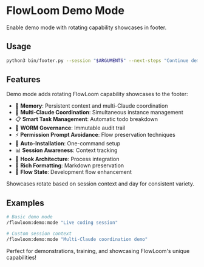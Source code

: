 # FlowLoom Demo Mode

Enable demo mode with rotating capability showcases in footer.

## Usage

```bash
python3 bin/footer.py --session "$ARGUMENTS" --next-steps "Continue demonstration" --demo-mode
```

## Features

Demo mode adds rotating FlowLoom capability showcases to the footer:

- 🧠 **Memory**: Persistent context and multi-Claude coordination
- 🔄 **Multi-Claude Coordination**: Simultaneous instance management  
- 📋 **Smart Task Management**: Automatic todo breakdown
- 🎯 **WORM Governance**: Immutable audit trail
- ⚡ **Permission Prompt Avoidance**: Flow preservation techniques
- 🔧 **Auto-Installation**: One-command setup
- 📊 **Session Awareness**: Context tracking
- 🚀 **Hook Architecture**: Process integration
- 🎨 **Rich Formatting**: Markdown preservation
- 🌊 **Flow State**: Development flow enhancement

Showcases rotate based on session context and day for consistent variety.

## Examples

```bash
# Basic demo mode
/flowloom:demo:mode "Live coding session"

# Custom session context
/flowloom:demo:mode "Multi-Claude coordination demo"
```

Perfect for demonstrations, training, and showcasing FlowLoom's unique capabilities!